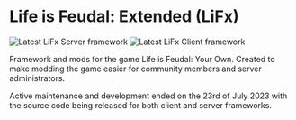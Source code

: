 # Life is Feudal: Extended (LiFx)
<img src="https://img.shields.io/badge/LiFx%20Server%20-v4.0.0-green" title="Latest LiFx Server framework" /> <img src="https://img.shields.io/badge/LiFx%20Client%20-v3.0.0-blue" title="Latest LiFx Client framework" />

Framework and mods for the game Life is Feudal: Your Own.
Created to make modding the game easier for community members and server administrators.

Active maintenance and development ended on the 23rd of July 2023 with the source code being released for both client and server frameworks. 
